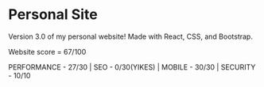 # Personal Site

Version 3.0 of my personal website! Made with React, CSS, and Bootstrap. 



Website score = 67/100

PERFORMANCE - 27/30 | SEO - 0/30(YIKES) | MOBILE - 30/30 | SECURITY - 10/10

